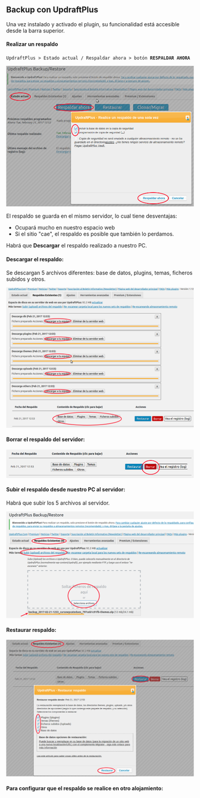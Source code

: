 ## Backup con UpdraftPlus

Una vez instalado y activado el plugin, su funcionalidad está accesible desde la barra superior.

#### Realizar un respaldo

`UpdraftPlus > Estado actual / Respaldar ahora > botón `**`RESPALDAR AHORA`**

![](/assets/realizar_respaldo.png)

El respaldo se guarda en el mismo servidor, lo cual tiene desventajas:

* Ocupará mucho en nuestro espacio web
* Si el sitio "cae", el respaldo es posible que también lo perdamos.

Habrá que **Descargar** el respaldo realizado a nuestro PC.

#### Descargar el respaldo:

Se descargan 5 archivos diferentes: base de datos, plugins, temas, ficheros subidos y otros.

![](/assets/descargar_respaldo.png)

#### Borrar el respaldo del servidor:

![](/assets/borrar_respaldo.png)

#### Subir el respaldo desde nuestro PC al servidor:

Habrá que subir los 5 archivos al servidor.

![](/assets/subir_respaldo.png)

#### Restaurar respaldo:

![](/assets/restaurar_respaldo.png)

#### Para configurar que el respaldo se realice en otro alojamiento:



